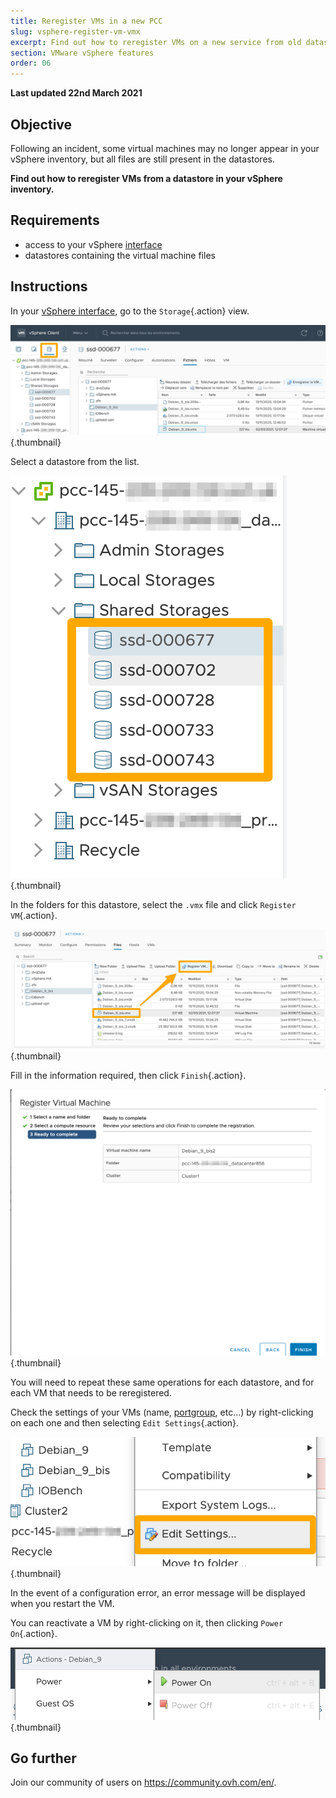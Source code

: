 ```yaml
---
title: Reregister VMs in a new PCC
slug: vsphere-register-vm-vmx
excerpt: Find out how to reregister VMs on a new service from old datastores
section: VMware vSphere features
order: 06
---
```


**Last updated 22nd March 2021**

## Objective

Following an incident, some virtual machines may no longer appear in your vSphere inventory, but all files are still present in the datastores.

**Find out how to reregister VMs from a datastore in your vSphere inventory.**

## Requirements

- access to your vSphere [interface](../login-vsphere-interface/)
- datastores containing the virtual machine files

## Instructions

In your [vSphere interface](../login-vsphere-interface/), go to the `Storage`{.action} view.

![storage view](images/restore-vm-01.png){.thumbnail}

Select a datastore from the list.

![select datastore](images/restore-vm-02.png){.thumbnail}

In the folders for this datastore, select the `.vmx` file and click `Register VM`{.action}.

![reregister VM](images/restore-vm-03.png){.thumbnail}

Fill in the information required, then click `Finish`{.action}.

![enregistrer VM](images/restore-vm-04.png){.thumbnail}

You will need to repeat these same operations for each datastore, and for each VM that needs to be reregistered.

Check the settings of your VMs (name, [portgroup](../creation-vlan-vxlan/), etc...) by right-clicking on each one and then selecting `Edit Settings`{.action}.

![change](images/restore-vm-06.png){.thumbnail}

In the event of a configuration error, an error message will be displayed when you restart the VM. 

You can reactivate a VM by right-clicking on it, then clicking `Power On`{.action}.

![enregistrer VM](images/restore-vm-05.png){.thumbnail}

## Go further

Join our community of users on <https://community.ovh.com/en/>.
